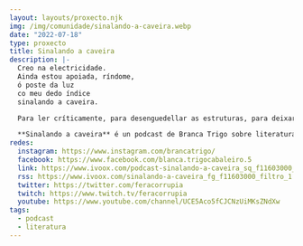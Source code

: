 ```yaml
---
layout: layouts/proxecto.njk
img: /img/comunidade/sinalando-a-caveira.webp
date: "2022-07-18"
type: proxecto
title: Sinalando a caveira
description: |-
  Creo na electricidade.
  Ainda estou apoiada, ríndome,
  ó poste da luz
  co meu dedo índice
  sinalando a caveira.

  Para ler críticamente, para desenguedellar as estruturas, para deixar ao aire o esquelete dos textos, cómpre internarse na rede, eléctrica e social.

  **Sinalando a caveira** é un podcast de Branca Trigo sobre literatura galega gravado en directo. Cada programa xira arredor dun tema, sobre o que se recomendan libros recentes (e non tanto) de ensaio, narrativa e poesía, ademais de entrevistar xente que traballa nas nosas letras.
redes:
  instagram: https://www.instagram.com/brancatrigo/
  facebook: https://www.facebook.com/blanca.trigocabaleiro.5
  link: https://www.ivoox.com/podcast-sinalando-a-caveira_sq_f11603000_1.html
  rss: https://www.ivoox.com/sinalando-a-caveira_fg_f11603000_filtro_1.xml
  twitter: https://twitter.com/feracorrupia
  twitch: https://www.twitch.tv/feracorrupia
  youtube: https://www.youtube.com/channel/UCE5Aco5fCJCNzUiMKsZNdXw
tags:
  - podcast
  - literatura
---
```

